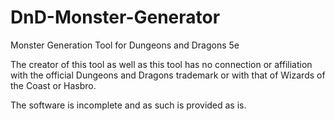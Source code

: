 # DnD-Monster-Generator
Monster Generation Tool for Dungeons and Dragons 5e

The creator of this tool as well as this tool has no connection or affiliation with the official Dungeons and Dragons trademark
or with that of Wizards of the Coast or Hasbro.

The software is incomplete and as such is provided as is.
